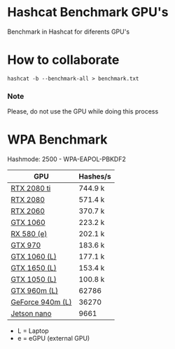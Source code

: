 # Hashcat Benchmark GPU's
Benchmark in Hashcat for diferents GPU's

# How to collaborate
```
hashcat -b --benchmark-all > benchmark.txt
```
### Note
Please, do not use the GPU while doing this process

# WPA Benchmark
Hashmode: 2500 - WPA-EAPOL-PBKDF2

| GPU | Hashes/s |
|---|---|
| [RTX 2080 ti](https://github.com/dickteam/hashcatbenchmark/blob/master/Nvidia/rtx_2080ti.txt) | 744.9 k |
| [RTX 2080](https://github.com/dickteam/hashcatbenchmark/blob/master/Nvidia/rtx_2080.txt) | 571.4 k |
| [RTX 2060](https://github.com/dickteam/hashcatbenchmark/blob/master/Nvidia/rtx_2060.txt) | 370.7 k |
| [GTX 1060](https://github.com/dickteam/hashcatbenchmark/blob/master/Nvidia/gtx_1060_half.txt) | 223.2 k |
| [RX 580 (e)](https://github.com/dickteam/hashcatbenchmark/blob/master/AMD/rx_580.txt) | 202.1 k |
| [GTX 970](https://github.com/dickteam/hashcatbenchmark/blob/master/Nvidia/gtx_970.txt) | 183.6 k |
| [GTX 1060 (L)](https://github.com/dickteam/hashcatbenchmark/blob/master/Nvidia/gtx_1060_half_L.txt) | 177.1 k |
| [GTX 1650 (L)](https://github.com/dickteam/hashcatbenchmark/blob/master/Nvidia/gtx_1650_L.txt) | 153.4 k |
| [GTX 1050 (L)](https://github.com/dickteam/hashcatbenchmark/blob/master/Nvidia/gtx_1050_L.txt) | 100.8 k |
| [GTX 960m (L)](https://github.com/dickteam/hashcatbenchmark/blob/master/Nvidia/gtx_960m_L.txt) | 62786 |
| [GeForce 940m (L)](https://github.com/dickteam/hashcatbenchmark/blob/master/Nvidia/940m_L.txt) | 36270 |
| [Jetson nano](https://github.com/dickteam/hashcatbenchmark/blob/master/Nvidia/jetson_nano.txt) | 9661 |

* L = Laptop
* e = eGPU (external GPU)
